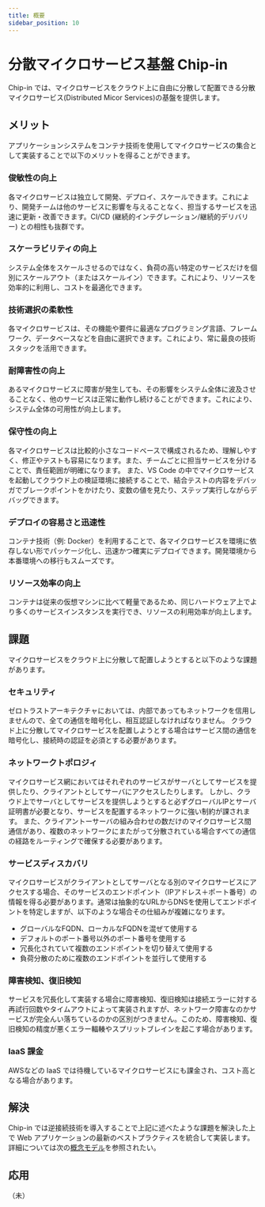 ```yaml
---
title: 概要
sidebar_position: 10
---
```


# 分散マイクロサービス基盤 Chip-in

Chip-in では、マイクロサービスをクラウド上に自由に分散して配置できる分散マイクロサービス(Distributed Micor Services)の基盤を提供します。

## メリット

アプリケーションシステムをコンテナ技術を使用してマイクロサービスの集合として実装することで以下のメリットを得ることができます。

### 俊敏性の向上
各マイクロサービスは独立して開発、デプロイ、スケールできます。これにより、開発チームは他のサービスに影響を与えることなく、担当するサービスを迅速に更新・改善できます。CI/CD (継続的インテグレーション/継続的デリバリー) との相性も抜群です。

### スケーラビリティの向上
システム全体をスケールさせるのではなく、負荷の高い特定のサービスだけを個別にスケールアウト（またはスケールイン）できます。これにより、リソースを効率的に利用し、コストを最適化できます。

### 技術選択の柔軟性
各マイクロサービスは、その機能や要件に最適なプログラミング言語、フレームワーク、データベースなどを自由に選択できます。これにより、常に最良の技術スタックを活用できます。

### 耐障害性の向上
あるマイクロサービスに障害が発生しても、その影響をシステム全体に波及させることなく、他のサービスは正常に動作し続けることができます。これにより、システム全体の可用性が向上します。

### 保守性の向上
各マイクロサービスは比較的小さなコードベースで構成されるため、理解しやすく、修正やテストも容易になります。また、チームごとに担当サービスを分けることで、責任範囲が明確になります。
また、VS Code の中でマイクロサービスを起動してクラウド上の検証環境に接続することで、結合テストの内容をデバッガでブレークポイントをかけたり、変数の値を見たり、ステップ実行しながらデバッグできます。

### デプロイの容易さと迅速性
コンテナ技術（例: Docker）を利用することで、各マイクロサービスを環境に依存しない形でパッケージ化し、迅速かつ確実にデプロイできます。開発環境から本番環境への移行もスムーズです。

### リソース効率の向上
コンテナは従来の仮想マシンに比べて軽量であるため、同じハードウェア上でより多くのサービスインスタンスを実行でき、リソースの利用効率が向上します。

## 課題

マイクロサービスをクラウド上に分散して配置しようとすると以下のような課題があります。

### セキュリティ

ゼロトラストアーキテクチャにおいては、内部であってもネットワークを信用しませんので、全ての通信を暗号化し、相互認証しなければなりません。
クラウド上に分散してマイクロサービスを配置しようとする場合はサービス間の通信を暗号化し、接続時の認証を必須とする必要があります。

### ネットワークトポロジィ

マイクロサービス網においてはそれぞれのサービスがサーバとしてサービスを提供したり、クライアントとしてサーバにアクセスしたりします。
しかし、クラウド上でサーバとしてサービスを提供しようとすると必ずグローバルIPとサーバ証明書が必要となり、サービスを配置するネットワークに強い制約が課されます。
また、クライアントーサーバの組み合わせの数だけのマイクロサービス間通信があり、複数のネットワークにまたがって分散されている場合すべての通信の経路をルーティングで確保する必要があります。

### サービスディスカバリ

マイクロサービスがクライアントとしてサーバとなる別のマイクロサービスにアクセスする場合、そのサービスのエンドポイント（IPアドレス＋ポート番号）の情報を得る必要があります。通常は抽象的なURLからDNSを使用してエンドポイントを特定しますが、以下のような場合その仕組みが複雑になります。
- グローバルなFQDN、ローカルなFQDNを混ぜて使用する
- デフォルトのポート番号以外のポート番号を使用する
- 冗長化されていて複数のエンドポイントを切り替えて使用する
- 負荷分散のために複数のエンドポイントを並行して使用する

### 障害検知、復旧検知

サービスを冗長化して実装する場合に障害検知、復旧検知は接続エラーに対する再試行回数やタイムアウトによって実装されますが、ネットワーク障害なのかサービスが完全んい落ちているのかの区別がつきません。このため、障害検知、復旧検知の精度が悪くエラー輻輳やスプリットブレインを起こす場合があります。

### IaaS 課金

AWSなどの IaaS では待機しているマイクロサービスにも課金され、コスト高となる場合があります。

## 解決

Chip-in では逆接続技術を導入することで上記に述べたような課題を解決した上で Web アプリケーションの最新のベストプラクティスを統合して実装します。詳細については次の[概念モデル](./20_models.md)を参照されたい。

## 応用

（未）